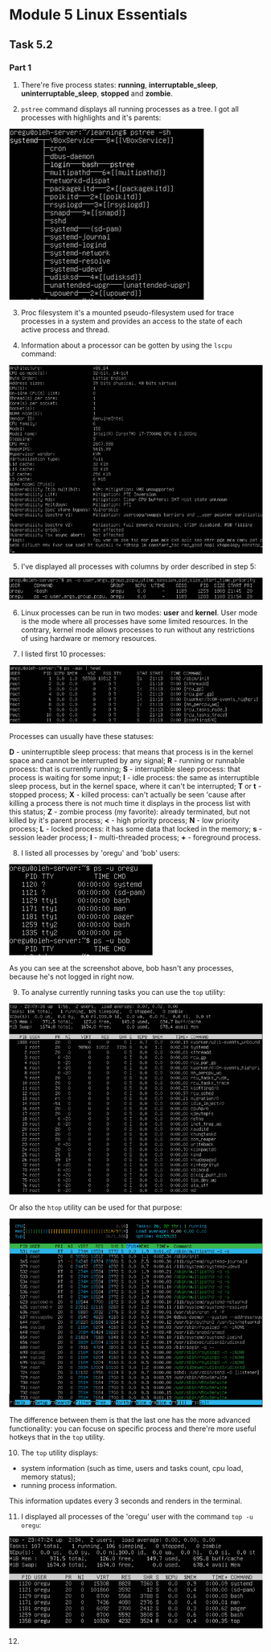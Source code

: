 # Module 5 Linux Essentials

## Task 5.2

### Part 1

1. There're five process states: **running**, **interruptable_sleep**, **uninterruptable_sleep**, **stopped** and **zombie**.

2. `pstree` command displays all running processes as a tree. I got all processes with highlights and it's parents:

![showing all running processes with hightlight of curent process and it's parent](./images/1.png?raw=true)

3. Proc filesystem it's a mounted pseudo-filesystem used for trace processes in a system and provides an access to the state of each active process and thread.

4. Information about a processor can be gotten by using the `lscpu` command:

![getting the info about a cpu](./images/2.png?raw=true)

5. I've displayed all processes with columns by order described in step 5:

![listing of processes with ordered information](./images/3.png?raw=true)

6. Linux processes can be run in two modes: **user** and **kernel**. User mode is the mode where all processes have some limited resources. In the contrary, kernel mode allows processes to run without any restrictions of using hardware or memory resources. 

7. I listed first 10 processes:

![listing first 10 processes](./images/4.png?raw=true)

Processes can usually have these statuses:

**D** - uninterruptible sleep process: that means that process is in the kernel space and cannot be interrupted by any signal;
**R** - running or runnable process: that is currently running;
**S** - interruptible sleep process: that process is waiting for some input;
**I** - idle process: the same as interruptible sleep process, but in the kernel space, where it can't be interrupted;
**T** or **t** - stopped process;
**X** - killed process: can't actually be seen 'cause after killing a process there is not much time it displays in the process list with this status;
**Z** - zombie process (my favorite): already terminated, but not killed by it's parent process;
**<** - high priority process;
**N** - low priority process;
**L** - locked process: it has some data that locked in the memory;
**s** - session leader process;
**l** - multi-threaded process;
**+** - foreground process.

8. I listed all processes by 'oregu' and 'bob' users:

![listing all processes by 'oregu' and 'bob' users](./images/5.png?raw=true)

As you can see at the screenshot above, bob hasn't any processes, because he's not logged in right now.

9. To analyse currently running tasks you can use the `top` utility:

![example of using the 'top' utility](./images/6.png?raw=true)

Or also the `htop` utility can be used for that purpose:

![example of using the 'htop' utility](./images/7.png?raw=true)

The difference between them is that the last one has the more advanced functionality: you can focuse on specific process and there're more useful hotkeys that in the `top` utility.

10. The `top` utility displays:

- system information (such as time, users and tasks count, cpu load, memory status);
- running process information.

This information updates every 3 seconds and renders in the terminal.

11. I displayed all processes of the 'oregu' user with the command `top -u oregu`:

![displaying all processes of the 'oregu' user](./images/8.png?raw=true)

12. 


